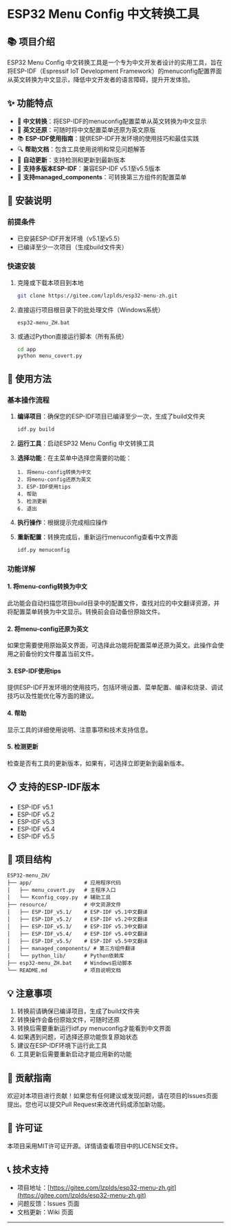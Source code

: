 # ESP32 Menu Config 中文转换工具

## 📚 项目介绍

ESP32 Menu Config 中文转换工具是一个专为中文开发者设计的实用工具，旨在将ESP-IDF（Espressif IoT Development Framework）的menuconfig配置界面从英文转换为中文显示，降低中文开发者的语言障碍，提升开发体验。

## ✨ 功能特点

- 📝 **中文转换**：将ESP-IDF的menuconfig配置菜单从英文转换为中文显示
- 🔄 **英文还原**：可随时将中文配置菜单还原为英文原版
- 📚 **ESP-IDF使用指南**：提供ESP-IDF开发环境的使用技巧和最佳实践
- 🔍 **帮助文档**：包含工具使用说明和常见问题解答
- 🔄 **自动更新**：支持检测和更新到最新版本
- 🎯 **支持多版本ESP-IDF**：兼容ESP-IDF v5.1至v5.5版本
- 🔧 **支持managed_components**：可转换第三方组件的配置菜单

## 🚀 安装说明

### 前提条件

- 已安装ESP-IDF开发环境（v5.1至v5.5）
- 已编译至少一次项目（生成build文件夹）

### 快速安装

1. 克隆或下载本项目到本地
   ```bash
   git clone https://gitee.com/lzplds/esp32-menu-zh.git
   ```

2. 直接运行项目根目录下的批处理文件（Windows系统）
   ```
   esp32-menu_ZH.bat
   ```

3. 或通过Python直接运行脚本（所有系统）
   ```bash
   cd app
   python menu_covert.py
   ```

## 📖 使用方法

### 基本操作流程

1. **编译项目**：确保您的ESP-IDF项目已编译至少一次，生成了build文件夹
   ```bash
   idf.py build
   ```

2. **运行工具**：启动ESP32 Menu Config 中文转换工具

3. **选择功能**：在主菜单中选择您需要的功能：
   ```
   1. 将menu-config转换为中文
   2. 将menu-config还原为英文
   3. ESP-IDF使用tips
   4. 帮助
   5. 检测更新
   6. 退出
   ```

4. **执行操作**：根据提示完成相应操作

5. **重新配置**：转换完成后，重新运行menuconfig查看中文界面
   ```bash
   idf.py menuconfig
   ```

### 功能详解

#### 1. 将menu-config转换为中文

此功能会自动扫描您项目build目录中的配置文件，查找对应的中文翻译资源，并将配置菜单转换为中文显示。转换前会自动备份原始文件。

#### 2. 将menu-config还原为英文

如果您需要使用原始英文界面，可选择此功能将配置菜单还原为英文。此操作会使用之前备份的文件覆盖当前文件。

#### 3. ESP-IDF使用tips

提供ESP-IDF开发环境的使用技巧，包括环境设置、菜单配置、编译和烧录、调试技巧以及性能优化等方面的建议。

#### 4. 帮助

显示工具的详细使用说明、注意事项和技术支持信息。

#### 5. 检测更新

检查是否有工具的更新版本，如果有，可选择立即更新到最新版本。

## 📋 支持的ESP-IDF版本

- ESP-IDF v5.1
- ESP-IDF v5.2
- ESP-IDF v5.3
- ESP-IDF v5.4
- ESP-IDF v5.5

## 📁 项目结构

```
ESP32-menu_ZH/
├── app/                 # 应用程序代码
│   ├── menu_covert.py   # 主程序入口
│   └── Kconfig_copy.py  # 辅助工具
├── resource/            # 中文资源文件
│   ├── ESP-IDF_v5.1/    # ESP-IDF v5.1中文翻译
│   ├── ESP-IDF_v5.2/    # ESP-IDF v5.2中文翻译
│   ├── ESP-IDF_v5.3/    # ESP-IDF v5.3中文翻译
│   ├── ESP-IDF_v5.4/    # ESP-IDF v5.4中文翻译
│   ├── ESP-IDF_v5.5/    # ESP-IDF v5.5中文翻译
│   ├── managed_components/ # 第三方组件翻译
│   └── python_lib/      # Python依赖库
├── esp32-menu_ZH.bat    # Windows启动脚本
└── README.md            # 项目说明文档
```

## 💡 注意事项

1. 转换前请确保已编译项目，生成了build文件夹
2. 转换操作会备份原始文件，可随时还原
3. 转换后需要重新运行idf.py menuconfig才能看到中文界面
4. 如果遇到问题，可选择还原功能恢复原始状态
5. 建议在ESP-IDF环境下运行此工具
6. 工具更新后需要重新启动才能应用新的功能

## 🤝 贡献指南

欢迎对本项目进行贡献！如果您有任何建议或发现问题，请在项目的Issues页面提出。您也可以提交Pull Request来改进代码或添加新功能。

## 📜 许可证

本项目采用MIT许可证开源。详情请查看项目中的LICENSE文件。

## 📞 技术支持

- 项目地址：[https://gitee.com/lzplds/esp32-menu-zh.git](https://gitee.com/lzplds/esp32-menu-zh.git)
- 问题反馈：Issues 页面
- 文档更新：Wiki 页面

---

